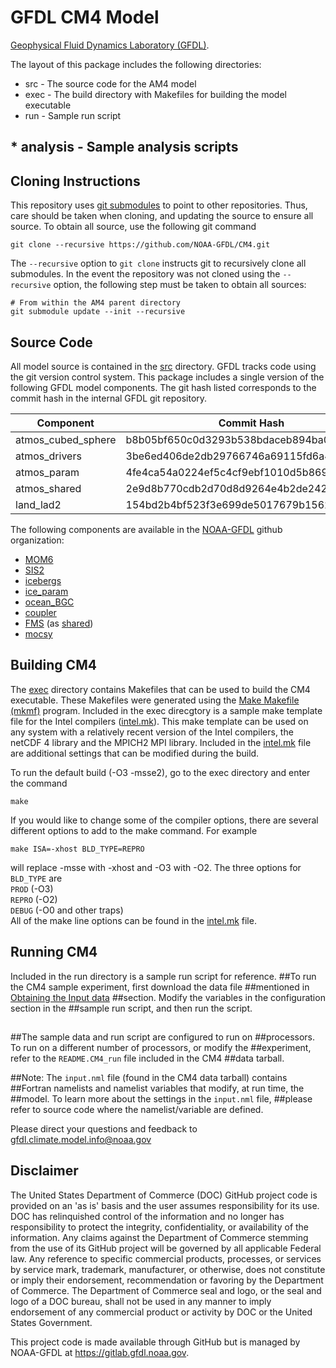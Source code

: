 # GFDL CM4 Model
[Geophysical Fluid Dynamics Laboratory
(GFDL)](https://www.gfdl.noaa.gov).

The layout of this package includes the following directories:

* src - The source code for the AM4 model
* exec - The build directory with Makefiles for building the model executable
* run - Sample run script
## * analysis - Sample analysis scripts 

## Cloning Instructions

This repository uses [git
submodules](https://git-scm.com/book/en/v2/Git-Tools-Submodules) to
point to other repositories.  Thus, care should be taken when cloning,
and updating the source to ensure all source.  To obtain all source,
use the following git command

```
git clone --recursive https://github.com/NOAA-GFDL/CM4.git
```

The `--recursive` option to `git clone` instructs git to recursively
clone all submodules.  In the event the repository was not cloned
using the `--recursive` option, the following step must be taken to
obtain all sources:

```
# From within the AM4 parent directory
git submodule update --init --recursive
```

## Source Code

All model source is contained in the [src](src) directory.  GFDL
tracks code using the git version control system.  This package
includes a single version of the following GFDL model components.  The
git hash listed corresponds to the commit hash in the internal GFDL
git repository.

Component | Commit Hash
--------- | -----------
atmos_cubed_sphere | b8b05bf650c0d3293b538bdaceb894ba0fd6910b
atmos_drivers | 3be6ed406de2db29766746a69115fd6a47048692
atmos_param | 4fe4ca54a0224ef5c4cf9ebf1010d5b869930a3f
atmos_shared | 2e9d8b770cdb2d70d8d9264e4b2de24213ae21bd
land_lad2 | 154bd2b4bf523f3e699de5017679b156242ec13f 



The following components are available in the
[NOAA-GFDL](https://github.com/NOAA-GFDL) github organization:

* [MOM6](https://github.com/NOAA-GFDL/MOM6)
* [SIS2](https://github.com/NOAA-GFDL/SIS2)
* [icebergs](https://github.com/NOAA-GFDL/icebergs)
* [ice_param](https://github.com/NOAA-GFDL/ice_param)
* [ocean_BGC](https://github.com/NOAA-GFDL/ocean_BGC)
* [coupler](https://github.com/NOAA-GFDL/FMScoupler)
* [FMS](https://github.com/NOAA-GFDL/FMS) (as [shared](src/shared))
* [mocsy](https://github.com/NOAA-GFDL/mocsy)

## Building CM4

The [exec](exec) directory contains Makefiles that can be used to
build the CM4 executable.  These Makefiles were generated using the
[Make Makefile (mkmf)](https://github.com/NOAA-GFDL/mkmf) program.
Included in the exec direcgtory is a sample make template file for the
Intel compilers ([intel.mk](exec/templates/intel.mk)).  This make
template can be used on any system with a relatively recent version of
the Intel compilers, the netCDF 4 library and the MPICH2 MPI library.
Included in the [intel.mk](exec/templates/intel.mk) file are
additional settings that can be modified during the build.  


To run the default build (-O3 -msse2), go to the exec directory and
enter the command
```
make
```
If you would like to change some of the compiler options, there are several different
options to add to the make command.  For example
```
make ISA=-xhost BLD_TYPE=REPRO
```
will replace -msse with -xhost and -O3 with -O2.  The three options for 
`BLD_TYPE` are  
`PROD` (-O3)  
`REPRO` (-O2)    
`DEBUG` (-O0 and other traps)  
All of the make line options can be
found in the [intel.mk](exec/templates/intel.mk) file.

## Running CM4

Included in the run directory is a sample run script for reference.
##To run the CM4 sample experiment, first download the data file
##mentioned in [Obtaining the Input data](#obtaining-the-input-data)
##section.  Modify the variables in the configuration section in the
##sample run script, and then run the script.
##
##The sample data and run script are configured to run on 
##processors.  To run on a different number of processors, or modify the
##experiment, refer to the `README.CM4_run` file included in the CM4
##data tarball.

##Note: The `input.nml` file (found in the CM4 data tarball) contains
##Fortran namelists and namelist variables that modify, at run time, the
##model.  To learn more about the settings in the `input.nml` file,
##please refer to source code where the namelist/variable are defined.


Please direct your questions and feedback to
gfdl.climate.model.info@noaa.gov

## Disclaimer

The United States Department of Commerce (DOC) GitHub project code is
provided on an 'as is' basis and the user assumes responsibility for
its use.  DOC has relinquished control of the information and no
longer has responsibility to protect the integrity, confidentiality,
or availability of the information.  Any claims against the Department
of Commerce stemming from the use of its GitHub project will be
governed by all applicable Federal law.  Any reference to specific
commercial products, processes, or services by service mark,
trademark, manufacturer, or otherwise, does not constitute or imply
their endorsement, recommendation or favoring by the Department of
Commerce.  The Department of Commerce seal and logo, or the seal and
logo of a DOC bureau, shall not be used in any manner to imply
endorsement of any commercial product or activity by DOC or the United
States Government.

This project code is made available through GitHub but is managed by
NOAA-GFDL at https://gitlab.gfdl.noaa.gov.
